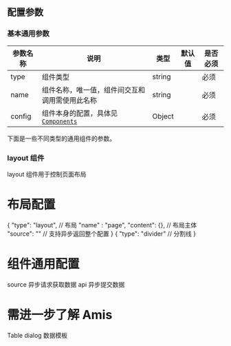 ## 配置参数

### 基本通用参数
参数名称 | 说明 | 类型 | 默认值 | 是否必须
--------|-----|------|--------|----
type | 组件类型 | string | | 必须 
name | 组件名称，唯一值，组件间交互和调用需使用此名称 | string | | 必须 
config | 组件本身的配置，具体见 [`Components`](#/Component/) | Object | | 必须 

下面是一些不同类型的通用组件的参数。

### layout 组件
layout 组件用于控制页面布局





# 布局配置
{
    "type": "layout", // 布局
    "name" : "page",
    "content": {},     // 布局主体
    "source": ""    // 支持异步返回整个配置
}
{
    "type": "divider"   // 分割线
}

# 组件通用配置
source      异步请求获取数据
api         异步提交数据




# 需进一步了解 Amis
Table
dialog
数据模板

